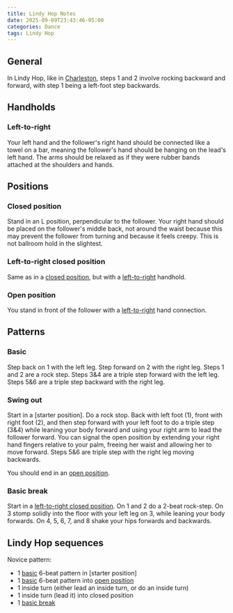 ```yaml
---
title: Lindy Hop Notes
date: 2025-09-09T23:43:46-05:00
categories: Dance
tags: Lindy Hop
---
```


## General

In Lindy Hop, like in [Charleston], steps 1 and 2 involve rocking backward and
forward, with step 1 being a left-foot step backwards.

## Handholds

### Left-to-right

Your left hand and the follower's right hand should be connected like a towel on
a bar, meaning the follower's hand should be hanging on the lead's left hand.
The arms should be relaxed as if they were rubber bands attached at the
shoulders and hands.

## Positions

### Closed position

Stand in an L position, perpendicular to the follower. Your right hand should be
placed on the follower's middle back, not around the waist because this may
prevent the follower from turning and because it feels creepy. This is not
ballroom hold in the slightest.

### Left-to-right closed position

Same as in a [closed position], but with a [left-to-right] handhold.

### Open position

You stand in front of the follower with a [left-to-right] hand connection.

## Patterns

### Basic

Step back on 1 with the left leg. Step forward on 2 with the right leg. Steps 1
and 2 are a rock step. Steps 3&4 are a triple step forward with the left leg.
Steps 5&6 are a triple step backward with the right leg.

### Swing out

Start in a [starter position]. Do a rock stop. Back with left foot (1), front
with right foot (2), and then step forward with your left foot to do a triple
step (3&4) while leaning your body forward and using your right arm to lead the
follower forward. You can signal the open position by extending your right hand
fingers relative to your palm, freeing her waist and allowing her to move
forward. Steps 5&6 are triple step with the right leg moving backwards.

You should end in an [open position].

### Basic break

Start in a [left-to-right closed position]. On 1 and 2 do a 2-beat rock-step. On
3 stomp solidly into the floor with your left leg on 3, while leaning your body
forwards. On 4, 5, 6, 7, and 8 shake your hips forwards and backwards.

## Lindy Hop sequences

Novice pattern:

- 1 [basic] 6-beat pattern in [starter position]
- 1 [basic] 6-beat pattern into [open position]
- 1 inside turn (either lead an inside turn, or do an inside turn)
- 1 inside turn (lead it) into closed position
- 1 [basic break]

<!-- Handholds -->

[left-to-right]: #left-to-right

<!-- Anchors -->

[basic]: #basic
[basic break]: #basic-break
[closed position]: #closed-position
[left-to-right closed position]: #closed-position
[open position]: #open-position

<!-- Posts -->

[Charleston]: ./2025-09-10-charleston-notes.md
